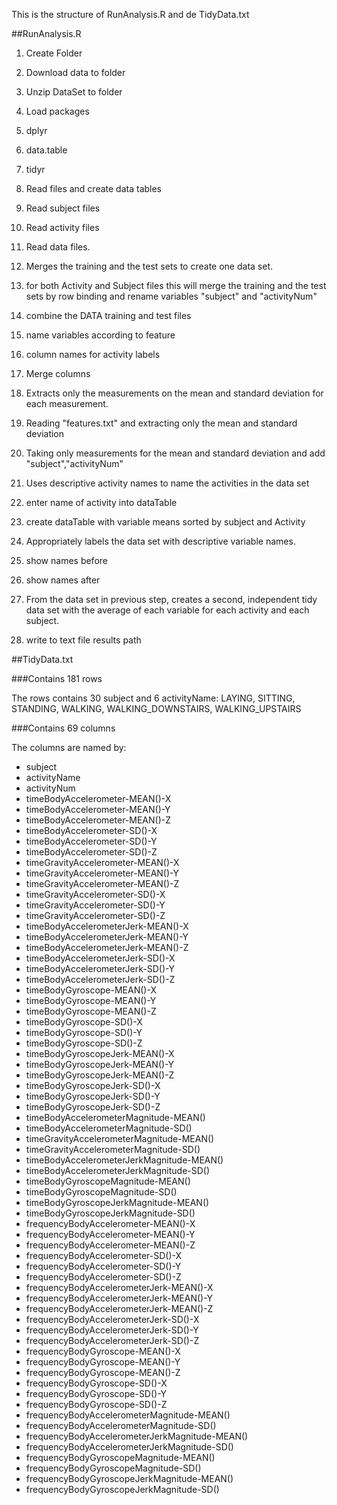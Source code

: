 This is the structure of RunAnalysis.R and de TidyData.txt

##RunAnalysis.R

1. Create Folder
  1. Download data to folder
  2. Unzip DataSet to folder

2. Load packages
  1. dplyr
  2. data.table
  3. tidyr

3. Read files and create data tables
  1. Read subject files
  2. Read activity files
  3. Read data files.

4. Merges the training and the test sets to create one data set.
  1. for both Activity and Subject files this will merge the training and the test sets by row binding and rename variables "subject" and "activityNum"
  2. combine the DATA training and test files
  3. name variables according to feature
  4. column names for activity labels
  5. Merge columns

5. Extracts only the measurements on the mean and standard deviation for each measurement.
  1. Reading "features.txt" and extracting only the mean and standard deviation
  2. Taking only measurements for the mean and standard deviation and add "subject","activityNum"

6. Uses descriptive activity names to name the activities in the data set
  1. enter name of activity into dataTable
  2. create dataTable with variable means sorted by subject and Activity

7. Appropriately labels the data set with descriptive variable names.
  1. show names before
  2. show names after

8. From the data set in previous step, creates a second, independent tidy data set with the average of each variable for each activity and each subject.
  1. write to text file results path

##TidyData.txt

###Contains 181 rows 

The rows contains 30 subject and 6 activityName: LAYING, SITTING, STANDING, WALKING, WALKING_DOWNSTAIRS, WALKING_UPSTAIRS

###Contains 69 columns 

The columns are named by:

- subject
- activityName
- activityNum
- timeBodyAccelerometer-MEAN()-X
- timeBodyAccelerometer-MEAN()-Y
- timeBodyAccelerometer-MEAN()-Z
- timeBodyAccelerometer-SD()-X
- timeBodyAccelerometer-SD()-Y
- timeBodyAccelerometer-SD()-Z
- timeGravityAccelerometer-MEAN()-X
- timeGravityAccelerometer-MEAN()-Y
- timeGravityAccelerometer-MEAN()-Z
- timeGravityAccelerometer-SD()-X
- timeGravityAccelerometer-SD()-Y
- timeGravityAccelerometer-SD()-Z
- timeBodyAccelerometerJerk-MEAN()-X
- timeBodyAccelerometerJerk-MEAN()-Y
- timeBodyAccelerometerJerk-MEAN()-Z
- timeBodyAccelerometerJerk-SD()-X
- timeBodyAccelerometerJerk-SD()-Y
- timeBodyAccelerometerJerk-SD()-Z
- timeBodyGyroscope-MEAN()-X
- timeBodyGyroscope-MEAN()-Y
- timeBodyGyroscope-MEAN()-Z
- timeBodyGyroscope-SD()-X
- timeBodyGyroscope-SD()-Y
- timeBodyGyroscope-SD()-Z
- timeBodyGyroscopeJerk-MEAN()-X
- timeBodyGyroscopeJerk-MEAN()-Y
- timeBodyGyroscopeJerk-MEAN()-Z
- timeBodyGyroscopeJerk-SD()-X
- timeBodyGyroscopeJerk-SD()-Y
- timeBodyGyroscopeJerk-SD()-Z
- timeBodyAccelerometerMagnitude-MEAN()
- timeBodyAccelerometerMagnitude-SD()
- timeGravityAccelerometerMagnitude-MEAN()
- timeGravityAccelerometerMagnitude-SD()
- timeBodyAccelerometerJerkMagnitude-MEAN()
- timeBodyAccelerometerJerkMagnitude-SD()
- timeBodyGyroscopeMagnitude-MEAN()
- timeBodyGyroscopeMagnitude-SD()
- timeBodyGyroscopeJerkMagnitude-MEAN()
- timeBodyGyroscopeJerkMagnitude-SD()
- frequencyBodyAccelerometer-MEAN()-X
- frequencyBodyAccelerometer-MEAN()-Y
- frequencyBodyAccelerometer-MEAN()-Z
- frequencyBodyAccelerometer-SD()-X
- frequencyBodyAccelerometer-SD()-Y
- frequencyBodyAccelerometer-SD()-Z
- frequencyBodyAccelerometerJerk-MEAN()-X
- frequencyBodyAccelerometerJerk-MEAN()-Y
- frequencyBodyAccelerometerJerk-MEAN()-Z
- frequencyBodyAccelerometerJerk-SD()-X
- frequencyBodyAccelerometerJerk-SD()-Y
- frequencyBodyAccelerometerJerk-SD()-Z
- frequencyBodyGyroscope-MEAN()-X
- frequencyBodyGyroscope-MEAN()-Y
- frequencyBodyGyroscope-MEAN()-Z
- frequencyBodyGyroscope-SD()-X
- frequencyBodyGyroscope-SD()-Y
- frequencyBodyGyroscope-SD()-Z
- frequencyBodyAccelerometerMagnitude-MEAN()
- frequencyBodyAccelerometerMagnitude-SD()
- frequencyBodyAccelerometerJerkMagnitude-MEAN()
- frequencyBodyAccelerometerJerkMagnitude-SD()
- frequencyBodyGyroscopeMagnitude-MEAN()
- frequencyBodyGyroscopeMagnitude-SD()
- frequencyBodyGyroscopeJerkMagnitude-MEAN()
- frequencyBodyGyroscopeJerkMagnitude-SD()

